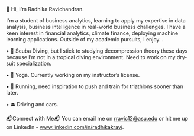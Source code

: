 👋 Hi, I'm Radhika Ravichandran. 

I'm a student of business analytics, learning to apply my expertise in data analysis, business intelligence in real-world business challenges. I have a keen interest in financial analytics, climate finance, deploying machine learning applications. Outside of my academic pursuits, I enjoy. . 

•	:ocean: Scuba Diving, but I stick to studying decompression theory these days because I’m not in a tropical diving environment. Need to work on my dry-suit specialization. 

•	🤸 Yoga. Currently working on my instructor’s license. 

•	:runner: Running, need inspiration to push and train for triathlons sooner than later.

•	:oncoming_automobile: Driving and cars. 


📬Connect with Me📬
You can email me on rravic12@asu.edu or hit me up on LinkedIn - www.linkedin.com/in/radhikakravi.


